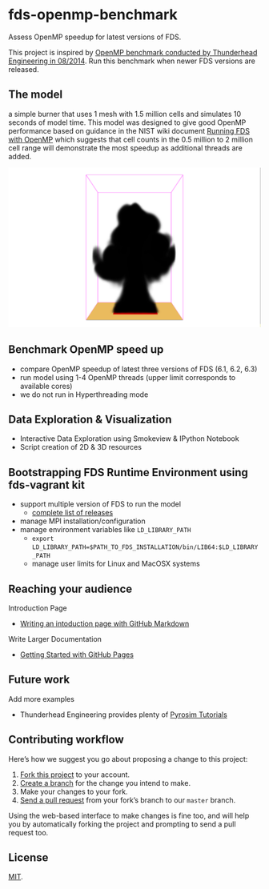 # fds-openmp-benchmark

Assess OpenMP speedup for latest versions of FDS.

This project is inspired by [OpenMP benchmark conducted by Thunderhead Engineering in 08/2014](http://www.thunderheadeng.com/2014/08/openmp-benchmarks/). Run this benchmark when newer FDS versions are released.

## The model
 a simple burner that uses 1 mesh with 1.5 million cells and simulates 10 seconds of model time. This model was designed to give good OpenMP performance based on guidance in the NIST wiki document [Running FDS with OpenMP](https://github.com/firemodels/fds-smv/wiki/OpenMP-Notes) which suggests that cell counts in the 0.5 million to 2 million cell range will demonstrate the most speedup as additional threads are added.


![Image of FDS Model](/images/burner-model.png)

## Benchmark OpenMP speed up

* compare OpenMP speedup of latest three versions of FDS (6.1, 6.2, 6.3)
* run model using 1-4 OpenMP threads (upper limit corresponds to available cores)
* we do not run in Hyperthreading mode


## Data Exploration & Visualization

* Interactive Data Exploration using Smokeview & IPython Notebook
* Script creation of 2D & 3D resources


## Bootstrapping FDS Runtime Environment using fds-vagrant kit
* support multiple version of FDS to run the model
  * [complete list of releases](http://firemodels.github.io/fds-smv/downloads.html)
* manage MPI installation/configuration
* manage environment variables like `LD_LIBRARY_PATH` 
  * `export LD_LIBRARY_PATH=$PATH_TO_FDS_INSTALLATION/bin/LIB64:$LD_LIBRARY_PATH` 
  * manage user limits for Linux and MacOSX systems


## Reaching your audience

Introduction Page
* [Writing an intoduction page with GitHub Markdown]()


Write Larger Documentation 
* [Getting Started with GitHub Pages](https://guides.github.com/features/pages)


## Future work

Add more examples
* Thunderhead Engineering provides plenty of [Pyrosim Tutorials](http://www.thunderheadeng.com/pyrosim/fundamentals/)


## Contributing workflow

Here’s how we suggest you go about proposing a change to this project:

1. [Fork this project][fork] to your account.
2. [Create a branch][branch] for the change you intend to make.
3. Make your changes to your fork.
4. [Send a pull request][pr] from your fork’s branch to our `master` branch.

Using the web-based interface to make changes is fine too, and will help you
by automatically forking the project and prompting to send a pull request too.

[fork]: https://help.github.com/articles/fork-a-repo/
[branch]: https://help.github.com/articles/creating-and-deleting-branches-within-your-repository
[pr]: https://help.github.com/articles/using-pull-requests/

## License

[MIT](./LICENSE).
